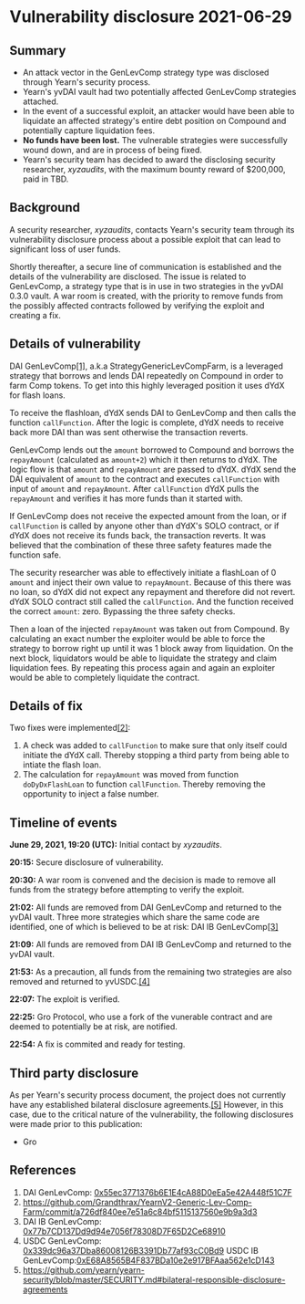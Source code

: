 # Vulnerability disclosure 2021-06-29

## Summary

- An attack vector in the GenLevComp strategy type was disclosed through Yearn's security process.
- Yearn's yvDAI vault had two potentially affected GenLevComp strategies attached. 
- In the event of a successful exploit, an attacker would have been able to liquidate an affected strategy's entire debt position on Compound and potentially capture liquidation fees.
- **No funds have been lost.** The vulnerable strategies were successfully wound down, and are in process of being fixed.
- Yearn's security team has decided to award the disclosing security researcher, _xyzaudits_, with the maximum bounty reward of $200,000, paid in TBD. 

## Background

A security researcher, _xyzaudits_, contacts Yearn's security team through its vulnerability disclosure process about a possible exploit that can lead to significant loss of user funds.

Shortly thereafter, a secure line of communication is established and the details of the vulnerability are disclosed. The issue is related to GenLevComp, a strategy type that is in use in two strategies in the yvDAI 0.3.0 vault. A war room is created, with the priority to remove funds from the possibly affected contracts followed by verifying the exploit and creating a fix. 

## Details of vulnerability

DAI GenLevComp[[1]](#References), a.k.a StrategyGenericLevCompFarm, is a leveraged strategy that borrows and lends DAI repeatedly on Compound in order to farm Comp tokens. To get into this highly leveraged position it uses dYdX for flash loans.

To receive the flashloan, dYdX sends DAI to GenLevComp and then calls the function `callFunction`. After the logic is complete, dYdX needs to receive back more DAI than was sent otherwise the transaction reverts.

GenLevComp lends out the `amount` borrowed to Compound and borrows the `repayAmount` (calculated as `amount+2`) which it then returns to dYdX. The logic flow is that `amount` and `repayAmount` are passed to dYdX. dYdX send the DAI equivalent of `amount` to the contract and executes `callFunction` with input of `amount` and `repayAmount`. After `callFunction` dYdX pulls the `repayAmount` and verifies it has more funds than it started with.

If GenLevComp does not receive the expected amount from the loan, or if `callFunction` is called by anyone other than dYdX's SOLO contract, or if dYdX does not receive its funds back, the transaction reverts. It was believed that the combination of these three safety features made the function safe.

The security researcher was able to effectively initiate a flashLoan of 0 `amount` and inject their own value to `repayAmount`. Because of this there was no loan, so dYdX did not expect any repayment and therefore did not revert. dYdX SOLO contract still called the `callFunction`. And the function received the correct `amount`: zero. Bypassing the three safety checks. 

Then a loan of the injected `repayAmount` was taken out from Compound. By calculating an exact number the exploiter would be able to force the strategy to borrow right up until it was 1 block away from liquidation. On the next block, liquidators would be able to liquidate the strategy and claim liquidation fees. By repeating this process again and again an exploiter would be able to completely liquidate the contract.

## Details of fix

Two fixes were implemented[[2]](#References):

1. A check was added to `callFunction` to make sure that only itself could initiate the dYdX call. Thereby stopping a third party from being able to intiate the flash loan.
2. The calculation for `repayAmount` was moved from function `doDyDxFlashLoan` to function `callFunction`. Thereby removing the opportunity to inject a false number.

## Timeline of events

**June 29, 2021, 19:20 (UTC):** Initial contact by _xyzaudits_.

**20:15:** Secure disclosure of vulnerability.

**20:30:** A war room is convened and the decision is made to remove all funds from the strategy before attempting to verify the exploit.  

**21:02:** All funds are removed from DAI GenLevComp and returned to the yvDAI vault. Three more strategies which share the same code are identified, one of which is believed to be at risk: DAI IB GenLevComp[[3]](#References)

**21:09:** All funds are removed from DAI IB GenLevComp and returned to the yvDAI vault.

**21:53:** As a precaution, all funds from the remaining two strategies are also removed and returned to yvUSDC.[[4]](#References)

**22:07:** The exploit is verified. 

**22:25:** Gro Protocol, who use a fork of the vunerable contract and are deemed to potentially be at risk, are notified.

**22:54:** A fix is commited and ready for testing.

## Third party disclosure

As per Yearn's security process document, the project does not currently have any established bilateral disclosure agreements.[[5]](#References) However, in this case, due to the critical nature of the vulnerability, the following disclosures were made prior to this publication:
- Gro

## References

1. DAI GenLevComp: [0x55ec3771376b6E1E4cA88D0eEa5e42A448f51C7F](https://etherscan.io/address/0x55ec3771376b6E1E4cA88D0eEa5e42A448f51C7F#code)
2. https://github.com/Grandthrax/YearnV2-Generic-Lev-Comp-Farm/commit/a726df840ee7e51a6c84bf5115137560e9b9a3d3
3. DAI IB GenLevComp: [0x77b7CD137Dd9d94e7056f78308D7F65D2Ce68910](https://etherscan.io/address/0x77b7CD137Dd9d94e7056f78308D7F65D2Ce68910#code) 
4. USDC GenLevComp: [0x339dc96a37Dba86008126B3391Db77af93cC0Bd9](https://etherscan.io/address/0x339dc96a37Dba86008126B3391Db77af93cC0Bd9#code)
   USDC IB GenLevComp:[0xE68A8565B4F837BDa10e2e917BFAaa562e1cD143](https://etherscan.io/address/0xE68A8565B4F837BDa10e2e917BFAaa562e1cD143#code) 
5. https://github.com/yearn/yearn-security/blob/master/SECURITY.md#bilateral-responsible-disclosure-agreements